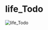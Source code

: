 # life_Todo
![life_Todo](https://user-images.githubusercontent.com/65348333/118453748-8b679000-b732-11eb-8de3-1bfd760cfa3c.gif)
